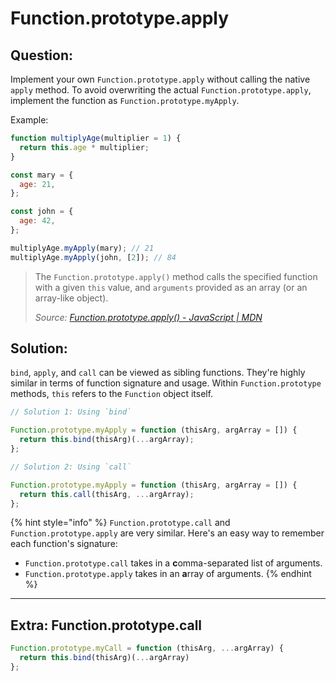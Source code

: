 # Function.prototype.apply

## Question:

Implement your own `Function.prototype.apply` without calling the native `apply` method. To avoid overwriting the actual `Function.prototype.apply`, implement the function as `Function.prototype.myApply`.

Example:

```javascript
function multiplyAge(multiplier = 1) {
  return this.age * multiplier;
}

const mary = {
  age: 21,
};

const john = {
  age: 42,
};

multiplyAge.myApply(mary); // 21
multiplyAge.myApply(john, [2]); // 84

```

> The `Function.prototype.apply()` method calls the specified function with a given `this` value, and `arguments` provided as an array (or an array-like object).
>
> _Source:_ [_Function.prototype.apply() - JavaScript | MDN_](https://developer.mozilla.org/en-US/docs/Web/JavaScript/Reference/Global\_objects/Function/apply)

## Solution:

`bind`, `apply`, and `call` can be viewed as sibling functions. They're highly similar in terms of function signature and usage. Within `Function.prototype` methods, `this` refers to the `Function` object itself.

```javascript
// Solution 1: Using `bind`

Function.prototype.myApply = function (thisArg, argArray = []) {
  return this.bind(thisArg)(...argArray);
};
```

```javascript
// Solution 2: Using `call`

Function.prototype.myApply = function (thisArg, argArray = []) {
  return this.call(thisArg, ...argArray);
};
```

{% hint style="info" %}
`Function.prototype.call` and `Function.prototype.apply` are very similar. Here's an easy way to remember each function's signature:

* `Function.prototype.call` takes in a **c**omma-separated list of arguments.
* `Function.prototype.apply` takes in an **a**rray of arguments.
{% endhint %}

***

## Extra: Function.prototype.call

```javascript
Function.prototype.myCall = function (thisArg, ...argArray) {
  return this.bind(thisArg)(...argArray)
};
```
